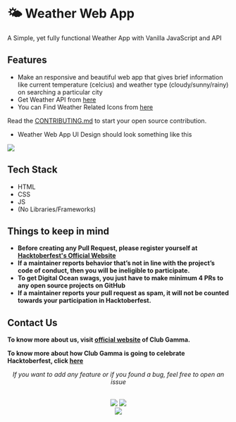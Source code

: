 
# 🌤 Weather Web App

 A Simple, yet fully functional Weather App with Vanilla JavaScript and API
## Features

- Make an responsive and beautiful web app that gives brief information like current temperature (celcius) and weather type (cloudy/sunny/rainy) on searching a particular city
-  Get Weather API from [here](https://home.openweathermap.org/users/sign_up)
- You can Find Weather Related Icons from [here](https://www.flaticon.com/free-icons/weather-app)

Read the [CONTRIBUTING.md](https://github.com/clubgamma/Weather-Web-App/blob/main/CONTRIBUTING.md) to start your open source contribution.


- Weather Web App UI Design should look something like this
<img src="https://cdn.dribbble.com/users/117472/screenshots/2298243/010-day_weatherwidget.jpg?compress=1&resize=800x600">

## Tech Stack

- HTML
- CSS
- JS 
- (No Libraries/Frameworks)
  
## Things to keep in mind

  - **Before creating any Pull Request, please register yourself at [Hacktoberfest's Official Website](https://hacktoberfest.digitalocean.com/)**
  - **If a maintainer reports behavior that’s not in line with the project’s code of conduct, then you will be ineligible to participate.**
  - **To get Digital Ocean swags, you just have to make minimum 4 PRs to any open source projects on GitHub**
  - **If a maintainer reports your pull request as spam, it will not be counted towards your participation in Hacktoberfest.**

  
## Contact Us

**To know more about us, visit [official website](https://clubgamma.github.io/) of Club Gamma.**

**To know more about how Club Gamma is going to celebrate Hacktoberfest, click [here](https://clubgamma.github.io/hacktoberfest2021/)**

<div align="center">  
<i>If you want to add any feature or if you found a bug, feel free to open an issue</i><br><br>

![](https://img.shields.io/badge/Star-If_Liked-%23FF0000.svg?&style=flat&logoColor=white&color=white)
![](https://img.shields.io/badge/Fork-If_you_found_interesting-%23FF0000.svg?&style=flat&logoColor=white&color=white)<br>
<a href="https://github.com/clubgamma/Tic-Tac-Toe-Game/issues/new"><img src="https://img.shields.io/badge/Query-Ask_Us_Anything-blue"/></a><br>
<br>
</div>

